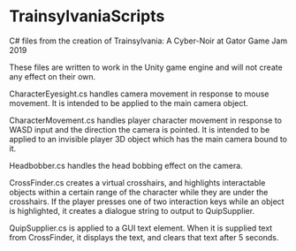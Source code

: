 # TrainsylvaniaScripts
C# files from the creation of Trainsylvania: A Cyber-Noir at Gator Game Jam 2019

These files are written to work in the Unity game engine and will not create any effect on their own.

CharacterEyesight.cs handles camera movement in response to mouse movement. It is intended to be applied to the main camera object.

CharacterMovement.cs handles player character movement in response to WASD input and the direction the camera is pointed. It is intended to be applied to an invisible player 3D object which has the main camera bound to it.

Headbobber.cs handles the head bobbing effect on the camera.

CrossFinder.cs creates a virtual crosshairs, and highlights interactable objects within a certain range of the character while they are under the crosshairs. If the player presses one of two interaction keys while an object is highlighted, it creates a dialogue string to output to QuipSupplier.

QuipSupplier.cs is applied to a GUI text element. When it is supplied text from CrossFinder, it displays the text, and clears that text after 5 seconds.
